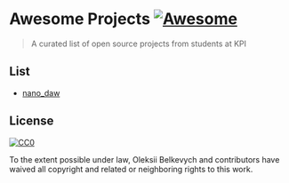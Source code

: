 # Awesome Projects [![Awesome](https://awesome.re/badge.svg)](https://awesome.re)

> A curated list of open source projects from students at KPI

## List

- [nano_daw](https://github.com/abelkevich/nano_daw)

## License

[![CC0](https://mirrors.creativecommons.org/presskit/buttons/88x31/svg/cc-zero.svg)](https://creativecommons.org/publicdomain/zero/1.0)

To the extent possible under law, Oleksii Belkevych and contributors have waived all copyright and
related or neighboring rights to this work.
